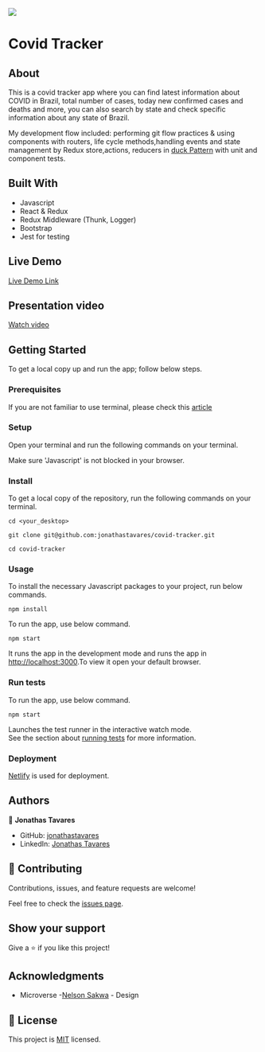 ![](https://img.shields.io/badge/Microverse-blueviolet)

# Covid Tracker

## About

This is a covid tracker app where you can find latest information about COVID in Brazil, total number of cases, today new confirmed cases and deaths and more, you can also search by state and check specific information about any state of Brazil.

My development flow included: performing git flow practices & using components with routers, life cycle methods,handling events and state management by Redux store,actions, reducers in [duck Pattern](https://github.com/erikras/ducks-modular-redux) with unit and component tests.

## Built With

- Javascript
- React & Redux
- Redux Middleware (Thunk, Logger)
- Bootstrap
- Jest for testing

## Live Demo

[Live Demo Link](https://blissful-northcutt-e13aab.netlify.app/)

## Presentation video

[Watch video](https://www.loom.com/share/bff86c2832e348889c00439235d390d7)

## Getting Started

To get a local copy up and run the app; follow below steps.

### Prerequisites

If you are not familiar to use terminal, please check this [article](https://www.theodinproject.com/courses/web-development-101/lessons/command-line-basics-web-development-101)

### Setup

Open your terminal and run the following commands on your terminal.

Make sure 'Javascript' is not blocked in your browser.

### Install

To get a local copy of the repository, run the following commands on your terminal.

```
cd <your_desktop>
```

```
git clone git@github.com:jonathastavares/covid-tracker.git
```

```
cd covid-tracker
```

### Usage

To install the necessary Javascript packages to your project, run below commands.

```
npm install
```

To run the app, use below command.

```
npm start
```

It runs the app in the development mode and runs the app in [http://localhost:3000](http://localhost:3000).To view it open your default browser.

### Run tests

To run the app, use below command.

```
npm start
```

Launches the test runner in the interactive watch mode.\
See the section about [running tests](https://facebook.github.io/create-react-app/docs/running-tests) for more information.

### Deployment

[Netlify](https://www.netlify.com/) is used for deployment.

## Authors

👤 **Jonathas Tavares**

- GitHub: [jonathastavares](https://github.com/jonathastavares)
- LinkedIn: [Jonathas Tavares](https://www.linkedin.com/in/jonathas-tavares)

## 🤝 Contributing

Contributions, issues, and feature requests are welcome!

Feel free to check the [issues page](../../issues/).

## Show your support

Give a ⭐️ if you like this project!

## Acknowledgments

- Microverse
-[Nelson Sakwa](https://www.behance.net/sakwadesignstudio) - Design

## 📝 License

This project is [MIT](./MIT.md) licensed.
